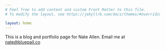 ```yaml
---
# Feel free to add content and custom Front Matter to this file.
# To modify the layout, see https://jekyllrb.com/docs/themes/#overriding-theme-defaults

layout: home
---
```


This is a blog and portfolio page for Nate Allen. Email me at [nate@bluepail.co](mailto:nate@bluepail.co)